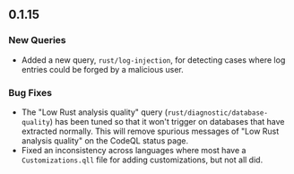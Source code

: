 ## 0.1.15

### New Queries

* Added a new query, `rust/log-injection`, for detecting cases where log entries could be forged by a malicious user.

### Bug Fixes

* The "Low Rust analysis quality" query (`rust/diagnostic/database-quality`) has been tuned so that it won't trigger on databases that have extracted normally. This will remove spurious messages of "Low Rust analysis quality" on the CodeQL status page.
* Fixed an inconsistency across languages where most have a `Customizations.qll` file for adding customizations, but not all did.
